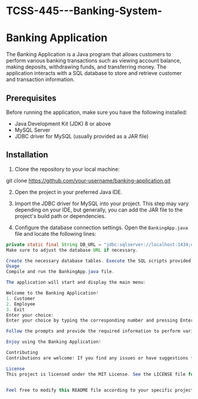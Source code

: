 # TCSS-445---Banking-System-
# Banking Application

The Banking Application is a Java program that allows customers to perform various banking transactions such as viewing account balance, making deposits, withdrawing funds, and transferring money. The application interacts with a SQL database to store and retrieve customer and transaction information.

## Prerequisites

Before running the application, make sure you have the following installed:

- Java Development Kit (JDK) 8 or above
- MySQL Server
- JDBC driver for MySQL (usually provided as a JAR file)

## Installation

1. Clone the repository to your local machine:

git clone https://github.com/your-username/banking-application.git


2. Open the project in your preferred Java IDE.

3. Import the JDBC driver for MySQL into your project. This step may vary depending on your IDE, but generally, you can add the JAR file to the project's build path or dependencies.

4. Configure the database connection settings. Open the `BankingApp.java` file and locate the following lines:

```java
private static final String DB_URL = "jdbc:sqlserver://localhost:1434;database=Banking;integratedSecurity=true;trustServerCertificate=true;"
Make sure to adjust the database URL if necessary.

Create the necessary database tables. Execute the SQL scripts provided in the database directory to create the required tables and insert sample data.
Usage
Compile and run the BankingApp.java file.

The application will start and display the main menu:

Welcome to the Banking Application!
1. Customer
2. Employee
3. Exit
Enter your choice:
Enter your choice by typing the corresponding number and pressing Enter.

Follow the prompts and provide the required information to perform various banking transactions such as viewing account balance, making deposits, withdrawing funds, transferring money, etc.

Enjoy using the Banking Application!

Contributing
Contributions are welcome! If you find any issues or have suggestions for improvement, please submit a pull request or open an issue on the GitHub repository.

License
This project is licensed under the MIT License. See the LICENSE file for more information.


Feel free to modify this README file according to your specific project details and requirements. Provide instructions that are relevant to your project setup and ensure that the installation and usage steps are clear and concise.
